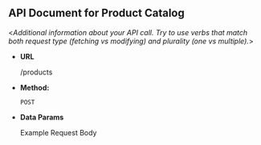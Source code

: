 **API Document for Product Catalog**
----
  <_Additional information about your API call. Try to use verbs that match both request type (fetching vs modifying) and plurality (one vs multiple)._>

* **URL**

    /products

* **Method:**
  
   `POST`

* **Data Params**

    Example Request Body 
    
    
  
